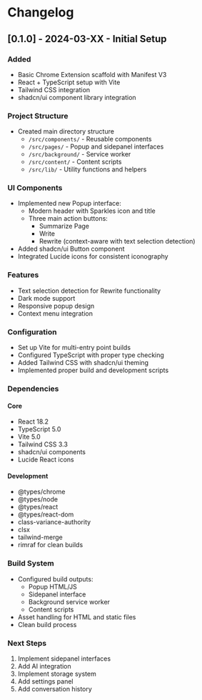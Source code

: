 # Changelog

## [0.1.0] - 2024-03-XX - Initial Setup

### Added
- Basic Chrome Extension scaffold with Manifest V3
- React + TypeScript setup with Vite
- Tailwind CSS integration
- shadcn/ui component library integration

### Project Structure
- Created main directory structure
  - `/src/components/` - Reusable components
  - `/src/pages/` - Popup and sidepanel interfaces
  - `/src/background/` - Service worker
  - `/src/content/` - Content scripts
  - `/src/lib/` - Utility functions and helpers

### UI Components
- Implemented new Popup interface:
  - Modern header with Sparkles icon and title
  - Three main action buttons:
    - Summarize Page
    - Write
    - Rewrite (context-aware with text selection detection)
- Added shadcn/ui Button component
- Integrated Lucide icons for consistent iconography

### Features
- Text selection detection for Rewrite functionality
- Dark mode support
- Responsive popup design
- Context menu integration

### Configuration
- Set up Vite for multi-entry point builds
- Configured TypeScript with proper type checking
- Added Tailwind CSS with shadcn/ui theming
- Implemented proper build and development scripts

### Dependencies
#### Core
- React 18.2
- TypeScript 5.0
- Vite 5.0
- Tailwind CSS 3.3
- shadcn/ui components
- Lucide React icons

#### Development
- @types/chrome
- @types/node
- @types/react
- @types/react-dom
- class-variance-authority
- clsx
- tailwind-merge
- rimraf for clean builds

### Build System
- Configured build outputs:
  - Popup HTML/JS
  - Sidepanel interface
  - Background service worker
  - Content scripts
- Asset handling for HTML and static files
- Clean build process

### Next Steps
1. Implement sidepanel interfaces
2. Add AI integration
3. Implement storage system
4. Add settings panel
5. Add conversation history
